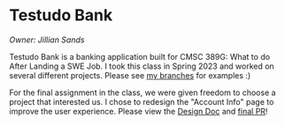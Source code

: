 # Testudo Bank 
*Owner: Jillian Sands*

Testudo Bank is a banking application built for CMSC 389G: What to do After Landing a SWE Job. I took this class in Spring 2023 and worked on several different projects. Please see [my branches](https://github.com/jillsands/testudo-bank/branches) for examples :)

For the final assignment in the class, we were given freedom to choose a project that interested us. I chose to redesign the "Account Info" page to improve the user experience. Please view the [Design Doc](https://drive.google.com/drive/u/0/folders/1upEssAI8dPgqWjdt1IuaHoW9njlnLacG) and [final PR](https://github.com/s1ddh4rthc/testudo-bank/pull/132)!
